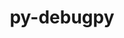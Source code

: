 ---
title: "py-debugpy"
layout: cache
categories: [package, develop-2024-02-04]
meta: {"versions": ["1.6.7"], "compilers": ["gcc@=11.1.0", "gcc@=11.4.0", "gcc@=9.4.0", "oneapi@=2024.0.0"], "oss": ["ubuntu20.04", "ubuntu22.04"], "platforms": ["linux"], "targets": ["neoverse_v1", "neoverse_v2", "ppc64le", "x86_64_v3"], "stacks": ["data-vis-sdk", "e4s", "e4s-neoverse-v2", "e4s-neoverse_v1", "e4s-oneapi", "e4s-power", "root"], "num_specs": 13, "num_specs_by_stack": {"e4s-neoverse_v1": 2, "root": 13, "e4s-power": 2, "data-vis-sdk": 2, "e4s": 3, "e4s-neoverse-v2": 2, "e4s-oneapi": 2}}
spec_details: [{"hash": "ye2yxffh2ggqlfxs7i3xhluehdpjdajo", "compiler": "gcc@=11.4.0", "versions": ["1.6.7"], "os": "ubuntu20.04", "platform": "linux", "target": "neoverse_v1", "variants": ["build_system=python_pip"], "stacks": ["e4s-neoverse_v1", "root"], "size": "-", "tarball": "https://binaries.spack.io/releases/develop-2024-02-04/build_cache/linux-ubuntu20.04-neoverse_v1/gcc-11.4.0/py-debugpy-1.6.7/linux-ubuntu20.04-neoverse_v1-gcc-11.4.0-py-debugpy-1.6.7-ye2yxffh2ggqlfxs7i3xhluehdpjdajo.spack"}, {"hash": "wbkknavm3miydl2eq7ll5xsonrnz5kr3", "compiler": "gcc@=11.4.0", "versions": ["1.6.7"], "os": "ubuntu20.04", "platform": "linux", "target": "neoverse_v1", "variants": ["build_system=python_pip"], "stacks": ["e4s-neoverse_v1", "root"], "size": "-", "tarball": "https://binaries.spack.io/releases/develop-2024-02-04/build_cache/linux-ubuntu20.04-neoverse_v1/gcc-11.4.0/py-debugpy-1.6.7/linux-ubuntu20.04-neoverse_v1-gcc-11.4.0-py-debugpy-1.6.7-wbkknavm3miydl2eq7ll5xsonrnz5kr3.spack"}, {"hash": "3ufi7hd6sze3gzi3njkngete6a4wcvwy", "compiler": "gcc@=9.4.0", "versions": ["1.6.7"], "os": "ubuntu20.04", "platform": "linux", "target": "ppc64le", "variants": ["build_system=python_pip"], "stacks": ["e4s-power", "root"], "size": "-", "tarball": "https://binaries.spack.io/releases/develop-2024-02-04/build_cache/linux-ubuntu20.04-ppc64le/gcc-9.4.0/py-debugpy-1.6.7/linux-ubuntu20.04-ppc64le-gcc-9.4.0-py-debugpy-1.6.7-3ufi7hd6sze3gzi3njkngete6a4wcvwy.spack"}, {"hash": "yozdr3qqrq4t3xajshrsrp6terbada6r", "compiler": "gcc@=9.4.0", "versions": ["1.6.7"], "os": "ubuntu20.04", "platform": "linux", "target": "ppc64le", "variants": ["build_system=python_pip"], "stacks": ["e4s-power", "root"], "size": "-", "tarball": "https://binaries.spack.io/releases/develop-2024-02-04/build_cache/linux-ubuntu20.04-ppc64le/gcc-9.4.0/py-debugpy-1.6.7/linux-ubuntu20.04-ppc64le-gcc-9.4.0-py-debugpy-1.6.7-yozdr3qqrq4t3xajshrsrp6terbada6r.spack"}, {"hash": "jupnuyp7hsx6orpeqhojtcrnnht3kg2y", "compiler": "gcc@=11.1.0", "versions": ["1.6.7"], "os": "ubuntu20.04", "platform": "linux", "target": "x86_64_v3", "variants": ["build_system=python_pip"], "stacks": ["root", "data-vis-sdk"], "size": "-", "tarball": "https://binaries.spack.io/releases/develop-2024-02-04/build_cache/linux-ubuntu20.04-x86_64_v3/gcc-11.1.0/py-debugpy-1.6.7/linux-ubuntu20.04-x86_64_v3-gcc-11.1.0-py-debugpy-1.6.7-jupnuyp7hsx6orpeqhojtcrnnht3kg2y.spack"}, {"hash": "kjuoww33dneylyjy7i6x26wvcwpxvywc", "compiler": "gcc@=11.1.0", "versions": ["1.6.7"], "os": "ubuntu20.04", "platform": "linux", "target": "x86_64_v3", "variants": ["build_system=python_pip"], "stacks": ["root", "data-vis-sdk"], "size": "-", "tarball": "https://binaries.spack.io/releases/develop-2024-02-04/build_cache/linux-ubuntu20.04-x86_64_v3/gcc-11.1.0/py-debugpy-1.6.7/linux-ubuntu20.04-x86_64_v3-gcc-11.1.0-py-debugpy-1.6.7-kjuoww33dneylyjy7i6x26wvcwpxvywc.spack"}, {"hash": "nwdk5slbsjn7j7ipyopihdxqo2vgjjdz", "compiler": "gcc@=11.4.0", "versions": ["1.6.7"], "os": "ubuntu20.04", "platform": "linux", "target": "x86_64_v3", "variants": ["build_system=python_pip"], "stacks": ["root", "e4s"], "size": "-", "tarball": "https://binaries.spack.io/releases/develop-2024-02-04/build_cache/linux-ubuntu20.04-x86_64_v3/gcc-11.4.0/py-debugpy-1.6.7/linux-ubuntu20.04-x86_64_v3-gcc-11.4.0-py-debugpy-1.6.7-nwdk5slbsjn7j7ipyopihdxqo2vgjjdz.spack"}, {"hash": "64igtgxu7sotho5qmnxyra6uxfhfoxqh", "compiler": "gcc@=11.4.0", "versions": ["1.6.7"], "os": "ubuntu20.04", "platform": "linux", "target": "x86_64_v3", "variants": ["build_system=python_pip"], "stacks": ["root", "e4s"], "size": "-", "tarball": "https://binaries.spack.io/releases/develop-2024-02-04/build_cache/linux-ubuntu20.04-x86_64_v3/gcc-11.4.0/py-debugpy-1.6.7/linux-ubuntu20.04-x86_64_v3-gcc-11.4.0-py-debugpy-1.6.7-64igtgxu7sotho5qmnxyra6uxfhfoxqh.spack"}, {"hash": "2ttyqxq6b7oqkfyyotayunyokcqigwuj", "compiler": "gcc@=11.4.0", "versions": ["1.6.7"], "os": "ubuntu20.04", "platform": "linux", "target": "x86_64_v3", "variants": ["build_system=python_pip"], "stacks": ["root", "e4s"], "size": "-", "tarball": "https://binaries.spack.io/releases/develop-2024-02-04/build_cache/linux-ubuntu20.04-x86_64_v3/gcc-11.4.0/py-debugpy-1.6.7/linux-ubuntu20.04-x86_64_v3-gcc-11.4.0-py-debugpy-1.6.7-2ttyqxq6b7oqkfyyotayunyokcqigwuj.spack"}, {"hash": "7w7odbq7zmz6sqheiyzqol5amiwgdxcz", "compiler": "gcc@=11.4.0", "versions": ["1.6.7"], "os": "ubuntu22.04", "platform": "linux", "target": "neoverse_v2", "variants": ["build_system=python_pip"], "stacks": ["root", "e4s-neoverse-v2"], "size": "-", "tarball": "https://binaries.spack.io/releases/develop-2024-02-04/build_cache/linux-ubuntu22.04-neoverse_v2/gcc-11.4.0/py-debugpy-1.6.7/linux-ubuntu22.04-neoverse_v2-gcc-11.4.0-py-debugpy-1.6.7-7w7odbq7zmz6sqheiyzqol5amiwgdxcz.spack"}, {"hash": "jznuadzfo4bcjmomilwbewn45xvr6o7b", "compiler": "gcc@=11.4.0", "versions": ["1.6.7"], "os": "ubuntu22.04", "platform": "linux", "target": "neoverse_v2", "variants": ["build_system=python_pip"], "stacks": ["root", "e4s-neoverse-v2"], "size": "-", "tarball": "https://binaries.spack.io/releases/develop-2024-02-04/build_cache/linux-ubuntu22.04-neoverse_v2/gcc-11.4.0/py-debugpy-1.6.7/linux-ubuntu22.04-neoverse_v2-gcc-11.4.0-py-debugpy-1.6.7-jznuadzfo4bcjmomilwbewn45xvr6o7b.spack"}, {"hash": "mur73y3c4rtyiauetk2ocga5ma44uhyq", "compiler": "oneapi@=2024.0.0", "versions": ["1.6.7"], "os": "ubuntu22.04", "platform": "linux", "target": "x86_64_v3", "variants": ["build_system=python_pip"], "stacks": ["root", "e4s-oneapi"], "size": "-", "tarball": "https://binaries.spack.io/releases/develop-2024-02-04/build_cache/linux-ubuntu22.04-x86_64_v3/oneapi-2024.0.0/py-debugpy-1.6.7/linux-ubuntu22.04-x86_64_v3-oneapi-2024.0.0-py-debugpy-1.6.7-mur73y3c4rtyiauetk2ocga5ma44uhyq.spack"}, {"hash": "2bo56fd7rrxerqpq2pk4753gl4bcugfd", "compiler": "oneapi@=2024.0.0", "versions": ["1.6.7"], "os": "ubuntu22.04", "platform": "linux", "target": "x86_64_v3", "variants": ["build_system=python_pip"], "stacks": ["root", "e4s-oneapi"], "size": "-", "tarball": "https://binaries.spack.io/releases/develop-2024-02-04/build_cache/linux-ubuntu22.04-x86_64_v3/oneapi-2024.0.0/py-debugpy-1.6.7/linux-ubuntu22.04-x86_64_v3-oneapi-2024.0.0-py-debugpy-1.6.7-2bo56fd7rrxerqpq2pk4753gl4bcugfd.spack"}]
---